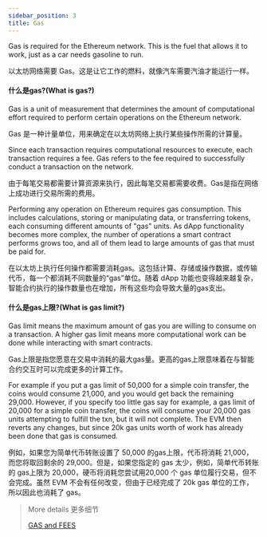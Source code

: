```yaml
---
sidebar_position: 3
title: Gas
---
```

Gas is required for the Ethereum network. This is the fuel that allows it to work, just as a car needs gasoline to run.

以太坊网络需要 Gas。这是让它工作的燃料，就像汽车需要汽油才能运行一样。

#### 什么是gas?(What is gas?)

Gas is a unit of measurement that determines the amount of computational effort required to perform certain operations on the Ethereum network.

Gas 是一种计量单位，用来确定在以太坊网络上执行某些操作所需的计算量。

Since each transaction requires computational resources to execute, each transaction requires a fee. Gas refers to the fee required to successfully conduct a transaction on the network.

由于每笔交易都需要计算资源来执行，因此每笔交易都需要收费。Gas是指在网络上成功进行交易所需的费用。

Performing any operation on Ethereum requires gas consumption. This includes calculations, storing or manipulating data, or transferring tokens, each consuming different amounts of "gas" units. As dApp functionality becomes more complex, the number of operations a smart contract performs grows too, and all of them lead to large amounts of gas that must be paid for.

在以太坊上执行任何操作都需要消耗gas。这包括计算、存储或操作数据，或传输代币，每一个都消耗不同数量的“gas”单位。随着 dApp 功能也变得越来越复杂，智能合约执行的操作数量也在增加，所有这些均会导致大量的gas支出。

#### 什么是gas上限?(What is gas limit?)

Gas limit means the maximum amount of gas you are willing to consume on a transaction. A higher gas limit means more computational work can be done while interacting with smart contracts.

Gas上限是指您愿意在交易中消耗的最大gas量。更高的gas上限意味着在与智能合约交互时可以完成更多的计算工作。

For example if you put a gas limit of 50,000 for a simple coin transfer, the coins would consume 21,000, and you would get back the remaining 29,000. However, if you specify too little gas say for example, a gas limit of 20,000 for a simple coin transfer, the coins will consume your 20,000 gas units attempting to fulfill the txn, but it will not complete. The EVM then reverts any changes, but since 20k gas units worth of work has already been done that gas is consumed.

例如，如果您为简单代币转账设置了 50,000 的gas上限，代币将消耗 21,000，而您将取回剩余的 29,000。但是，如果您指定的 gas 太少，例如，简单代币转账的 gas上限为 20,000，硬币将消耗您尝试用20,000 个 gas 单位履行交易，但不会完成。虽然 EVM 不会有任何改变，但由于已经完成了 20k gas 单位的工作，所以因此也消耗了 gas。

>More details
>更多细节
>
>[GAS and FEES](https://ethereum.org/en/developers/docs/gas/)